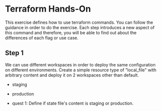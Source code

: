 # Terraform Hands-On

This exercise defines how to use terraform commands. You can follow the guidance in order to do the exercise. Each step introduces a new aspect of this command and therefore, you will be able to find out about the differences of each flag or use case.

## Step 1
We can use different workspaces in order to deploy the same configuration on different environments. 
Create a simple resource type of "local_file" with arbitrary content and deploy it on 2 workspaces other than default.

* staging
* production

* quest 1: Define if state file's content is staging or production.